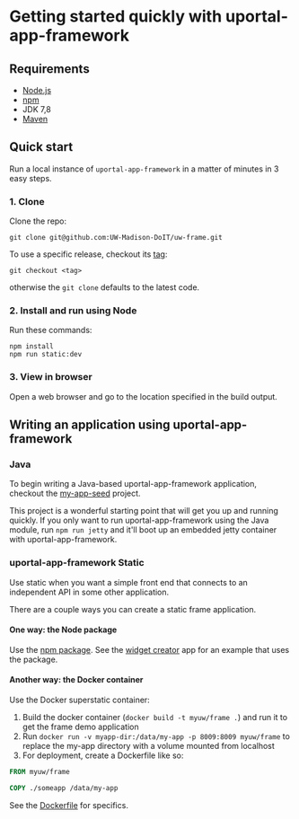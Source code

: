 # Getting started quickly with uportal-app-framework

## Requirements

* [Node.js](https://nodejs.org/en/)
* [npm](https://www.npmjs.com/)
* JDK 7,8
* [Maven](http://maven.apache.org)

## Quick start

Run a local instance of `uportal-app-framework` in a matter of minutes in 3 easy steps.

### 1. Clone

Clone the repo:

```shell
git clone git@github.com:UW-Madison-DoIT/uw-frame.git
```

To use a specific release, checkout its [tag](https://github.com/UW-Madison-DoIT/uw-frame/releases):

```shell
git checkout <tag>
```
otherwise the `git clone` defaults to the latest code.

### 2. Install and run using Node

Run these commands:

```shell
npm install
npm run static:dev
```

### 3. View in browser

Open a web browser and go to the location specified in the build output.


## Writing an application using uportal-app-framework

### Java
To begin writing a Java-based uportal-app-framework application, checkout the [my-app-seed](https://github.com/UW-Madison-DoIT/my-app-seed) project.

This project is a wonderful starting point that will get you up and running quickly. If you only want to run uportal-app-framework using the Java module,
run `npm run jetty` and it'll boot up an embedded jetty container with uportal-app-framework.

### uportal-app-framework Static
Use static when you want a simple front end that connects to an independent API in some other application.

There are a couple ways you can create a static frame application.

#### One way: the Node package

Use the [npm package](https://www.npmjs.com/package/uw-frame). See the [widget creator](https://github.com/UW-Madison-DoIT/widget-creator) app for an example that uses the package.

#### Another way: the Docker container

Use the Docker superstatic container:

1. Build the docker container (`docker build -t myuw/frame .`) and run it to get the frame demo application
2. Run `docker run -v myapp-dir:/data/my-app -p 8009:8009 myuw/frame` to replace the my-app directory with a volume mounted from localhost
3. For deployment, create a Dockerfile like so:

```Dockerfile
FROM myuw/frame

COPY ./someapp /data/my-app
```

See the [Dockerfile](https://github.com/UW-Madison-DoIT/uw-frame/blob/master/Dockerfile) for specifics.
